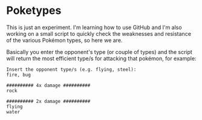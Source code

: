 # Poketypes
This is just an experiment. I'm learning how to use GitHub and I'm also working on a small script to quickly check the weaknesses and resistance of the various Pokémon types, so here we are.

Basically you enter the opponent's type (or couple of types) and the script will return the most efficient type/s for attacking that pokémon, for example:

```
Insert the opponent type/s (e.g. flying, steel):
fire, bug

########## 4x damage ##########
rock

########## 2x damage ##########
flying
water
```
